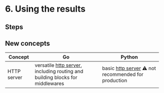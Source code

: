 # 6. Using the results

## Steps

## New concepts

| Concept | Go | Python |
|---|---|---|
| HTTP server | versatile [http server](https://golang.org/pkg/net/http/#Handler), including routing and building blocks for middlewares | basic [http server](https://docs.python.org/3/library/http.server.html) ⚠️ not recommended for production |

